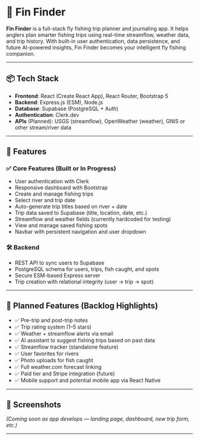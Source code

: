 # 🎣 Fin Finder

**Fin Finder** is a full-stack fly fishing trip planner and journaling app. It helps anglers plan smarter fishing trips using real-time streamflow, weather data, and trip history. With built-in user authentication, data persistence, and future AI-powered insights, Fin Finder becomes your intelligent fly fishing companion.

---

## 📦 Tech Stack

- **Frontend**: React (Create React App), React Router, Bootstrap 5
- **Backend**: Express.js (ESM), Node.js
- **Database**: Supabase (PostgreSQL + Auth)
- **Authentication**: Clerk.dev
- **APIs** (Planned): USGS (streamflow), OpenWeather (weather), GNIS or other stream/river data

---

## 🚀 Features

### ✅ Core Features (Built or In Progress)
- User authentication with Clerk
- Responsive dashboard with Bootstrap
- Create and manage fishing trips
- Select river and trip date
- Auto-generate trip titles based on river + date
- Trip data saved to Supabase (title, location, date, etc.)
- Streamflow and weather fields (currently hardcoded for testing)
- View and manage saved fishing spots
- Navbar with persistent navigation and user dropdown

### 🛠️ Backend
- REST API to sync users to Supabase
- PostgreSQL schema for users, trips, fish caught, and spots
- Secure ESM-based Express server
- Trip creation with relational integrity (user → trip → spot)

---

## 📅 Planned Features (Backlog Highlights)

- ✅ Pre-trip and post-trip notes
- ✅ Trip rating system (1–5 stars)
- ✅ Weather + streamflow alerts via email
- ✅ AI assistant to suggest fishing trips based on past data
- ✅ Streamflow tracker (standalone feature)
- ✅ User favorites for rivers
- ✅ Photo uploads for fish caught
- ✅ Full weather.com forecast linking
- ✅ Paid tier and Stripe integration (future)
- ✅ Mobile support and potential mobile app via React Native

---

## 📸 Screenshots
*(Coming soon as app develops — landing page, dashboard, new trip form, etc.)*

---
